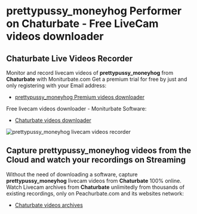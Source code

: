# prettypussy_moneyhog Performer on Chaturbate - Free LiveCam videos downloader

## Chaturbate Live Videos Recorder

Monitor and record livecam videos of **prettypussy_moneyhog** from **Chaturbate** with Moniturbate.com
Get a premium trial for free by just and only registering with your Email address:
* [prettypussy_moneyhog Premium videos downloader](https://moniturbate.com/request-demo-licence-key.html)

Free livecam videos downloader - Moniturbate Software:
* [Chaturbate videos downloader](https://moniturbate.com/moniturbate-download-software.html)

![prettypussy_moneyhog livecam videos recorder](https://peachurnet.com/templates/moniturbate-software.png)


## Capture prettypussy_moneyhog videos from the Cloud and watch your recordings on Streaming

Without the need of downloading a software, capture **prettypussy_moneyhog** livecam videos from **Chaturbate** 100% online.
Watch Livecam archives from **Chaturbate** unlimitedly from thousands of existing recordings, only on Peachurbate.com and its websites network:
* [Chaturbate videos archives](https://peachurnet.com/)